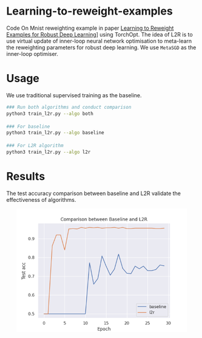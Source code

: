 # Learning-to-reweight-examples

Code On Mnist reweighting example in paper [Learning to Reweight Examples for Robust Deep Learning](https://arxiv.org/abs/1803.09050)] using TorchOpt. The idea of L2R is to use virtual update of inner-loop neural network optimisation to meta-learn the reweighting parameters for robust deep learning. We use `MetaSGD` as the inner-loop optimiser.

# Usage
We use traditional supervised training as the baseline.
```bash
### Run both algorithms and conduct comparison
python3 train_l2r.py --algo both

### For baseline
python3 train_l2r.py --algo baseline

### For L2R algorithm
python3 train_l2r.py --algo l2r
```

# Results
The test accuracy comparison between baseline and L2R validate the effectiveness of algorithms.
<div align=center>
<img src="./result.png" width="450" height="325" />
</div>
